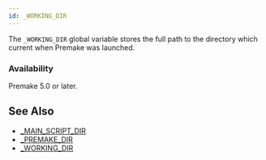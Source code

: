 ```yaml
---
id: _WORKING_DIR
---
```


The `_WORKING_DIR` global variable stores the full path to the directory which current when Premake was launched.

### Availability ###

Premake 5.0 or later.

## See Also ##

* [_MAIN_SCRIPT_DIR](premake_MAIN_SCRIPT_DIR.md)
* [_PREMAKE_DIR](premake_PREMAKE_DIR.md)
* [_WORKING_DIR](premake_WORKING_DIR.md)
